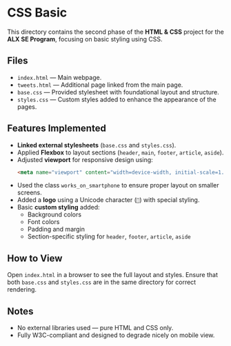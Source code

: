 # CSS Basic

This directory contains the second phase of the **HTML & CSS** project for the **ALX SE Program**, focusing on basic styling using CSS.

## Files

- `index.html` — Main webpage.
- `tweets.html` — Additional page linked from the main page.
- `base.css` — Provided stylesheet with foundational layout and structure.
- `styles.css` — Custom styles added to enhance the appearance of the pages.

## Features Implemented

- **Linked external stylesheets** (`base.css` and `styles.css`).
- Applied **Flexbox** to layout sections (`header`, `main`, `footer`, `article`, `aside`).
- Adjusted **viewport** for responsive design using:
  ```html
  <meta name="viewport" content="width=device-width, initial-scale=1.0">
  ```
- Used the class `works_on_smartphone` to ensure proper layout on smaller screens.
- Added a **logo** using a Unicode character (`🎈`) with special styling.
- Basic **custom styling** added:
  - Background colors
  - Font colors
  - Padding and margin
  - Section-specific styling for `header`, `footer`, `article`, `aside`

## How to View

Open `index.html` in a browser to see the full layout and styles. Ensure that both `base.css` and `styles.css` are in the same directory for correct rendering.

## Notes

- No external libraries used — pure HTML and CSS only.
- Fully W3C-compliant and designed to degrade nicely on mobile view.
